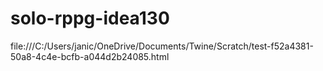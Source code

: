 # solo-rppg-idea130
file:///C:/Users/janic/OneDrive/Documents/Twine/Scratch/test-f52a4381-50a8-4c4e-bcfb-a044d2b24085.html
